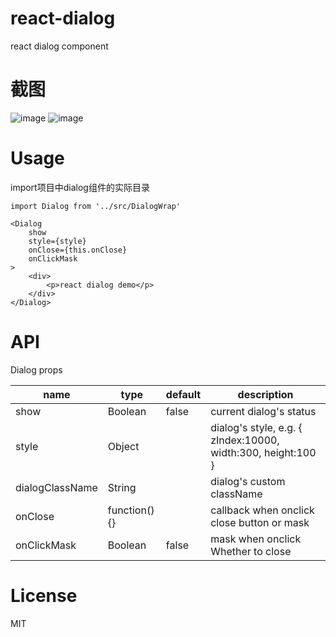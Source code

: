 # react-dialog
react dialog component

# 截图
![image](https://github.com/yongbingz/react-dialog/blob/master/demo/screenshot/1.png)
![image](https://github.com/yongbingz/react-dialog/blob/master/demo/screenshot/2.png)

# Usage
import项目中dialog组件的实际目录

```
import Dialog from '../src/DialogWrap'

<Dialog
	show
	style={style} 
	onClose={this.onClose}
	onClickMask
>
	<div>
		<p>react dialog demo</p>
	</div>
</Dialog>

```

# API
Dialog props
<table>
    <thead>
    <tr>
        <th>name</th>
        <th>type</th>
        <th>default</th>
        <th>description</th>
    </tr>
    </thead>
    <tbody>
        <tr>
          <td>show</td>
          <td>Boolean</td>
          <td>false</td>
          <td>current dialog's status</td>
        </tr>
        <tr>
          <td>style</td>
          <td>Object</td>
          <td></td>
          <td>dialog's style, e.g. { zIndex:10000, width:300, height:100 }</td>
        </tr>
        <tr>
          <td>dialogClassName</td>
          <td>String</td>
          <td></td>
          <td>dialog's custom className</td>
        </tr>
        <tr>
          <td>onClose</td>
          <td>function(){}</td>
          <td></td>
          <td>callback when onclick close button or mask</td>
        </tr>
         <tr>
          <td>onClickMask</td>
          <td>Boolean</td>
          <td>false</td>
          <td>mask when onclick Whether to close </td>
        </tr>
    </tbody>
</table>


# License
MIT
